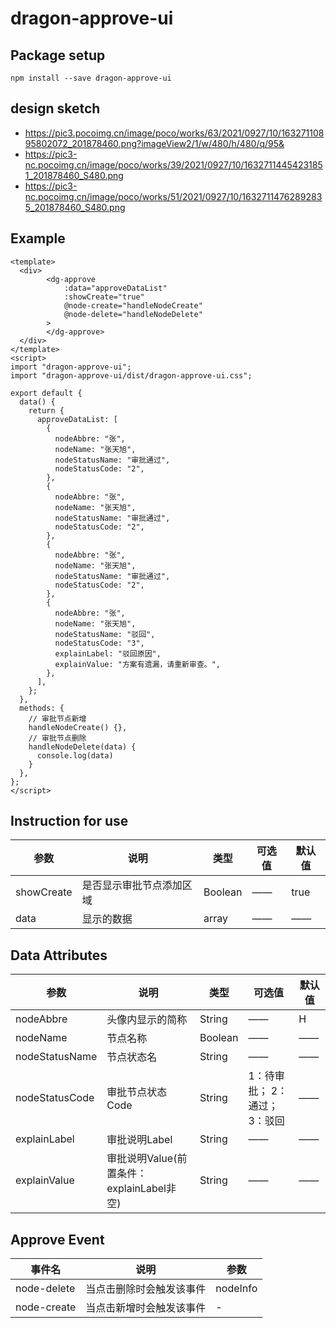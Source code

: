 # dragon-approve-ui

## Package setup
```
npm install --save dragon-approve-ui
```

## design sketch
- https://pic3.pocoimg.cn/image/poco/works/63/2021/0927/10/16327110895802072_201878460.png?imageView2/1/w/480/h/480/q/95&
- https://pic3-nc.pocoimg.cn/image/poco/works/39/2021/0927/10/16327114454231851_201878460_S480.png
- https://pic3-nc.pocoimg.cn/image/poco/works/51/2021/0927/10/16327114762892835_201878460_S480.png

## Example
```
<template>
  <div>
        <dg-approve
            :data="approveDataList"
            :showCreate="true"
            @node-create="handleNodeCreate"
            @node-delete="handleNodeDelete"
        >
        </dg-approve>
  </div>
</template>
<script>
import "dragon-approve-ui";
import "dragon-approve-ui/dist/dragon-approve-ui.css";

export default {
  data() {
    return {
      approveDataList: [
        {
          nodeAbbre: "张",
          nodeName: "张天旭",
          nodeStatusName: "审批通过",
          nodeStatusCode: "2",
        },
        {
          nodeAbbre: "张",
          nodeName: "张天旭",
          nodeStatusName: "审批通过",
          nodeStatusCode: "2",
        },
        {
          nodeAbbre: "张",
          nodeName: "张天旭",
          nodeStatusName: "审批通过",
          nodeStatusCode: "2",
        },
        {
          nodeAbbre: "张",
          nodeName: "张天旭",
          nodeStatusName: "驳回",
          nodeStatusCode: "3",
          explainLabel: "驳回原因",
          explainValue: "方案有遗漏，请重新审查。",
        },
      ],
    };
  },
  methods: {
    // 审批节点新增
    handleNodeCreate() {},
    // 审批节点删除
    handleNodeDelete(data) {
      console.log(data)
    }
  },
};
</script>
```

## Instruction for use
| 参数 | 说明 | 类型 |可选值 |默认值 |
| --- | --- | --- |--- |--- |
|showCreate|是否显示审批节点添加区域|Boolean|——|true|
|data|显示的数据|array|——|——|

## Data Attributes
| 参数 | 说明 | 类型 |可选值 |默认值 |
| --- | --- | --- | --- | --- |
|nodeAbbre|头像内显示的简称|String|——|H|
|nodeName|节点名称|Boolean|——|——|
|nodeStatusName|节点状态名|String|——|——|
|nodeStatusCode|审批节点状态Code|String|1：待审批； 2：通过； 3：驳回|——|
|explainLabel|审批说明Label|String|——|——|
|explainValue|审批说明Value(前置条件：explainLabel非空)|String|——|——|

## Approve Event
| 事件名 | 说明 | 参数 |
| --- | --- | --- |
|node-delete|当点击删除时会触发该事件|nodeInfo|
|node-create|当点击新增时会触发该事件|-|
